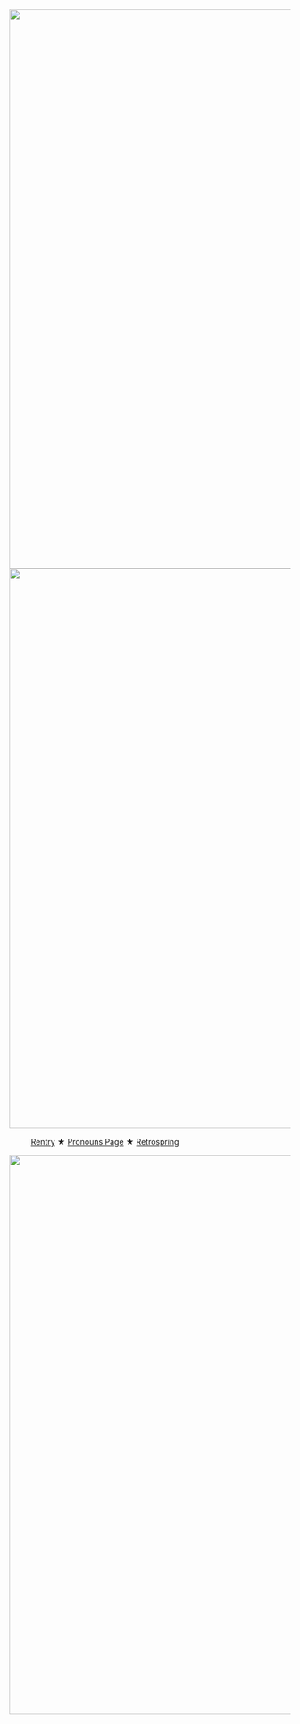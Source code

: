 <div id="header" align="center">
  <img src="https://64.media.tumblr.com/a2e6193410beabe120e79faa6be80a6f/e7ad9420c40ef993-4a/s400x600/56810f157ec296984b75ac30fc24e86900c4079e.pnj" width="1000"/>
</div>
<div id="header" align="center">
  <img src="https://64.media.tumblr.com/3dea4051217ed89ff5347115ca5c70cf/e7ad9420c40ef993-2b/s500x750/5768cc374ab49899e87634b5e0d1ee61ca7356ad.webp" width="1000"/>
</div>

ㅤㅤㅤ[Rentry](https://rentry.co/smileprotector) ★ [Pronouns Page](https://en.pronouns.page/@otooriemu) ★ [Retrospring](https://retrospring.net/@wondercatful/followers)
<div id="header" align="center">
  <img src="https://64.media.tumblr.com/a2e6193410beabe120e79faa6be80a6f/e7ad9420c40ef993-4a/s400x600/56810f157ec296984b75ac30fc24e86900c4079e.pnj" width="1000"/>
</div>
